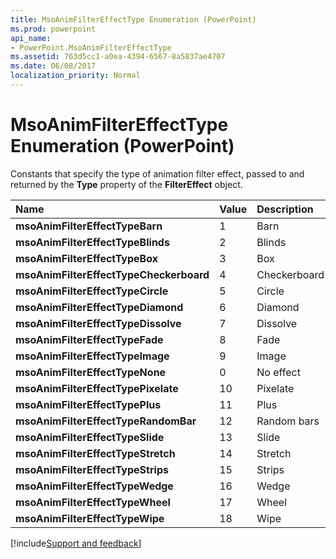 ```yaml
---
title: MsoAnimFilterEffectType Enumeration (PowerPoint)
ms.prod: powerpoint
api_name:
- PowerPoint.MsoAnimFilterEffectType
ms.assetid: 763d5cc1-a0ea-4394-6567-8a5837ae4707
ms.date: 06/08/2017
localization_priority: Normal
---
```



# MsoAnimFilterEffectType Enumeration (PowerPoint)

Constants that specify the type of animation filter effect, passed to and returned by the  **Type** property of the **FilterEffect** object.



|Name|Value|Description|
|:-----|:-----|:-----|
|**msoAnimFilterEffectTypeBarn**|1|Barn|
|**msoAnimFilterEffectTypeBlinds**|2|Blinds|
|**msoAnimFilterEffectTypeBox**|3|Box|
|**msoAnimFilterEffectTypeCheckerboard**|4|Checkerboard|
|**msoAnimFilterEffectTypeCircle**|5|Circle|
|**msoAnimFilterEffectTypeDiamond**|6|Diamond|
|**msoAnimFilterEffectTypeDissolve**|7|Dissolve|
|**msoAnimFilterEffectTypeFade**|8|Fade|
|**msoAnimFilterEffectTypeImage**|9|Image|
|**msoAnimFilterEffectTypeNone**|0|No effect|
|**msoAnimFilterEffectTypePixelate**|10|Pixelate|
|**msoAnimFilterEffectTypePlus**|11|Plus|
|**msoAnimFilterEffectTypeRandomBar**|12|Random bars|
|**msoAnimFilterEffectTypeSlide**|13|Slide|
|**msoAnimFilterEffectTypeStretch**|14|Stretch|
|**msoAnimFilterEffectTypeStrips**|15|Strips|
|**msoAnimFilterEffectTypeWedge**|16|Wedge|
|**msoAnimFilterEffectTypeWheel**|17|Wheel|
|**msoAnimFilterEffectTypeWipe**|18|Wipe|

[!include[Support and feedback](~/includes/feedback-boilerplate.md)]